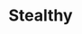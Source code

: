 ---
title: "Stealthy"

feat:
  types: ["General"]
  benefit: |
    You get a +2 bonus on all {% skill_link hide %} checks and {% skill_link move-silently %} checks.
---